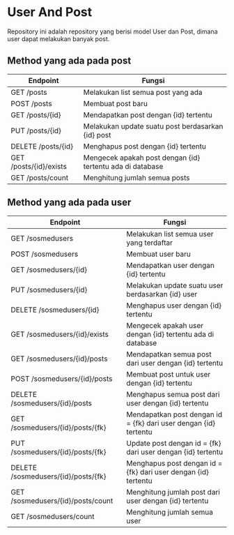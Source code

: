 # User And Post

Repository ini adalah repository yang berisi model User dan Post, dimana user dapat melakukan banyak post.

## Method yang ada pada post

| Endpoint        | Fungsi           |
| ------------- |-------------|
| GET /posts      | Melakukan list semua post yang ada |
| POST /posts     | Membuat post baru |
| GET /posts/{id} | Mendapatkan post dengan {id} tertentu |
| PUT /posts/{id}      | Melakukan update suatu post berdasarkan {id} post |
| DELETE /posts/{id}    | Menghapus post dengan {id} tertentu |
| GET /posts/{id}/exists  | Mengecek apakah post dengan {id} tertentu ada di database |
| GET /posts/count | Menghitung jumlah semua posts |

## Method yang ada pada user

| Endpoint        | Fungsi           |
| ------------- |-------------|
| GET /sosmedusers      | Melakukan list semua user yang terdaftar |
| POST /sosmedusers     | Membuat user baru |
| GET /sosmedusers/{id} | Mendapatkan user dengan {id} tertentu |
| PUT /sosmedusers/{id}      | Melakukan update suatu user berdasarkan {id} user |
| DELETE /sosmedusers/{id}    | Menghapus user dengan {id} tertentu |
| GET /sosmedusers/{id}/exists  | Mengecek apakah user dengan {id} tertentu ada di database |
| GET /sosmedusers/{id}/posts | Mendapatkan semua post dari user dengan {id} tertentu |
| POST /sosmedusers/{id}/posts | Membuat post untuk user dengan {id} tertentu |
| DELETE /sosmedusers/{id}/posts | Menghapus semua post dari user dengan {id} tertentu |
| GET /sosmedusers/{id}/posts/{fk} | Mendapatkan post dengan id = {fk} dari user dengan {id} tertentu |
| PUT /sosmedusers/{id}/posts/{fk} | Update post dengan id = {fk} dari user dengan {id} tertentu |
| DELETE /sosmedusers/{id}/posts/{fk} | Menghapus post dengan id = {fk} dari user dengan {id} tertentu |
| GET /sosmedusers/{id}/posts/count | Menghitung jumlah post dari user dengan {id} tertentu |
| GET /sosmedusers/count | Menghitung jumlah semua user |

